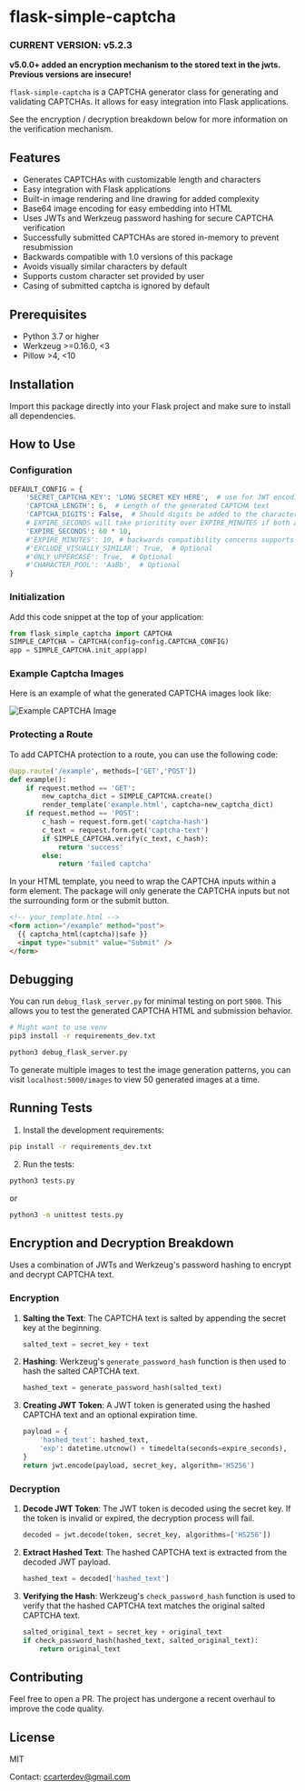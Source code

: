 # flask-simple-captcha

### CURRENT VERSION: **v5.2.3**

**v5.0.0+ added an encryption mechanism to the stored text in the jwts. Previous versions are insecure!**

`flask-simple-captcha` is a CAPTCHA generator class for generating and validating CAPTCHAs. It allows for easy integration into Flask applications.

See the encryption / decryption breakdown below for more information on the verification mechanism.

## Features

- Generates CAPTCHAs with customizable length and characters
- Easy integration with Flask applications
- Built-in image rendering and line drawing for added complexity
- Base64 image encoding for easy embedding into HTML
- Uses JWTs and Werkzeug password hashing for secure CAPTCHA verification
- Successfully submitted CAPTCHAs are stored in-memory to prevent resubmission
- Backwards compatible with 1.0 versions of this package
- Avoids visually similar characters by default
- Supports custom character set provided by user
- Casing of submitted captcha is ignored by default

## Prerequisites

- Python 3.7 or higher
- Werkzeug >=0.16.0, <3
- Pillow >4, <10

## Installation

Import this package directly into your Flask project and make sure to install all dependencies.

## How to Use

### Configuration

```python
DEFAULT_CONFIG = {
    'SECRET_CAPTCHA_KEY': 'LONG SECRET KEY HERE',  # use for JWT encoding/decoding
    'CAPTCHA_LENGTH': 6,  # Length of the generated CAPTCHA text
    'CAPTCHA_DIGITS': False,  # Should digits be added to the character pool?
    # EXPIRE_SECONDS will take prioritity over EXPIRE_MINUTES if both are set.
    'EXPIRE_SECONDS': 60 * 10,
    #'EXPIRE_MINUTES': 10, # backwards compatibility concerns supports this too
    #'EXCLUDE_VISUALLY_SIMILAR': True,  # Optional
    #'ONLY_UPPERCASE': True,  # Optional
    #'CHARACTER_POOL': 'AaBb',  # Optional
}
```

### Initialization

Add this code snippet at the top of your application:

```python
from flask_simple_captcha import CAPTCHA
SIMPLE_CAPTCHA = CAPTCHA(config=config.CAPTCHA_CONFIG)
app = SIMPLE_CAPTCHA.init_app(app)
```

### Example Captcha Images

Here is an example of what the generated CAPTCHA images look like:

![Example CAPTCHA Image](/captcha-example.PNG)

### Protecting a Route

To add CAPTCHA protection to a route, you can use the following code:

```python
@app.route('/example', methods=['GET','POST'])
def example():
    if request.method == 'GET':
        new_captcha_dict = SIMPLE_CAPTCHA.create()
        render_template('example.html', captcha=new_captcha_dict)
    if request.method == 'POST':
        c_hash = request.form.get('captcha-hash')
        c_text = request.form.get('captcha-text')
        if SIMPLE_CAPTCHA.verify(c_text, c_hash):
            return 'success'
        else:
            return 'failed captcha'
```

In your HTML template, you need to wrap the CAPTCHA inputs within a form element. The package will only generate the CAPTCHA inputs but not the surrounding form or the submit button.

```html
<!-- your_template.html -->
<form action="/example" method="post">
  {{ captcha_html(captcha)|safe }}
  <input type="submit" value="Submit" />
</form>
```

## Debugging

You can run `debug_flask_server.py` for minimal testing on port `5000`. This allows you to test the generated CAPTCHA HTML and submission behavior.

```bash
# Might want to use venv
pip3 install -r requirements_dev.txt

python3 debug_flask_server.py
```

To generate multiple images to test the image generation patterns, you can visit `localhost:5000/images` to view 50 generated images at a time.

## Running Tests

1. Install the development requirements:

```bash
pip install -r requirements_dev.txt
```

2. Run the tests:

```bash
python3 tests.py
```

or

```bash
python3 -m unittest tests.py
```

## Encryption and Decryption Breakdown

Uses a combination of JWTs and Werkzeug's password hashing to encrypt and decrypt CAPTCHA text.

### Encryption

1. **Salting the Text**: The CAPTCHA text is salted by appending the secret key at the beginning.
   ```python
   salted_text = secret_key + text
   ```
2. **Hashing**: Werkzeug's `generate_password_hash` function is then used to hash the salted CAPTCHA text.
   ```python
   hashed_text = generate_password_hash(salted_text)
   ```
3. **Creating JWT Token**: A JWT token is generated using the hashed CAPTCHA text and an optional expiration time.
   ```python
   payload = {
       'hashed_text': hashed_text,
       'exp': datetime.utcnow() + timedelta(seconds=expire_seconds),
   }
   return jwt.encode(payload, secret_key, algorithm='HS256')
   ```

### Decryption

1. **Decode JWT Token**: The JWT token is decoded using the secret key. If the token is invalid or expired, the decryption process will fail.
   ```python
   decoded = jwt.decode(token, secret_key, algorithms=['HS256'])
   ```
2. **Extract Hashed Text**: The hashed CAPTCHA text is extracted from the decoded JWT payload.
   ```python
   hashed_text = decoded['hashed_text']
   ```
3. **Verifying the Hash**: Werkzeug's `check_password_hash` function is used to verify that the hashed CAPTCHA text matches the original salted CAPTCHA text.
   ```python
   salted_original_text = secret_key + original_text
   if check_password_hash(hashed_text, salted_original_text):
       return original_text
   ```

## Contributing

Feel free to open a PR. The project has undergone a recent overhaul to improve the code quality.

## License

MIT

Contact: ccarterdev@gmail.com

